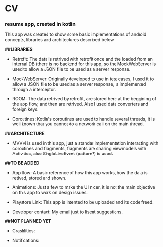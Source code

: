 # CV
### resume app, created in kotlin

This app was created to show some basic implementations of android concepts, libraries and architectures described below

**##LIBRARIES**

- Retrofit: The data is retrived with retrofit once and the loaded from an internal DB (there is no backend for this app, so the MockWebServer is used to allow a JSON file to be used as a server response.

- MockWebServer: Originally developed to use in test cases, I used it to allow a JSON file to be used as a server response, is implemented through a interceptor.

- ROOM: The data retrived by retrofit, are stored here at the beggining of the app flow, and then are retrived. Also I used data converters and foreign keys.

- Coroutines: Kotlin's coroutines are used to handle several threads, it is well known that you cannot do a network call on the main thread.

**##ARCHITECTURE**

- MVVM is used in this app, just a standar implementation interacting with coroutines and fragments, fragments are sharing viewmodels with Activities, also SingleLiveEvent (pattern?) is used.

**##TO BE ADDED**

- App flow: A basic reference of how this app works, how the data is retived, stored and shown.
 
 - Animations: Just a few to make the UI nicer, it is not the main objective on this app to work on design issues.
 
 - Playstore Link: This app is intented to be uploaded and its code freed.
 
 - Developer contact: My email just to lisent suggestions.
 
 **##NOT PLANNED YET**
 - Crashlitics:
 
 - Notifications:
